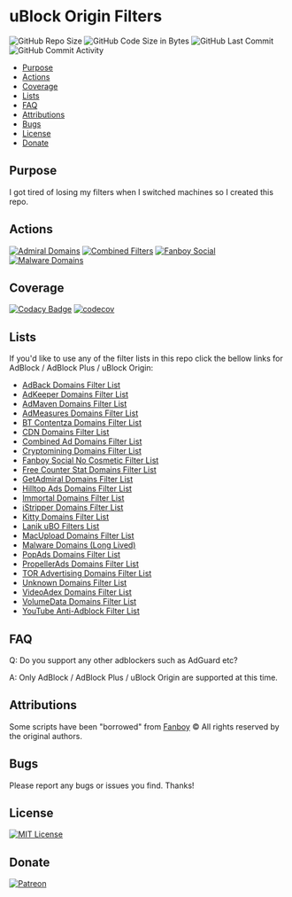 # uBlock Origin Filters

![GitHub Repo Size](https://img.shields.io/github/repo-size/laniksj/ubo-filters)
![GitHub Code Size in Bytes](https://img.shields.io/github/languages/code-size/laniksj/ubo-filters)
![GitHub Last Commit](https://img.shields.io/github/last-commit/laniksj/ubo-filters)
![GitHub Commit Activity](https://img.shields.io/github/commit-activity/m/laniksj/ubo-filters)

- [Purpose](#purpose)
- [Actions](#actions)
- [Coverage](#coverage)
- [Lists](#lists)
- [FAQ](#faq)
- [Attributions](#attributions)
- [Bugs](#bugs)
- [License](#license)
- [Donate](#donate)

## Purpose

I got tired of losing my filters when I switched machines so I created this repo.

## Actions

[![Admiral Domains](https://github.com/LanikSJ/ubo-filters/actions/workflows/admiral-domains.yml/badge.svg)](https://github.com/LanikSJ/ubo-filters/actions/workflows/admiral-domains.yml)
[![Combined Filters](https://github.com/LanikSJ/ubo-filters/actions/workflows/combined-filters.yml/badge.svg)](https://github.com/LanikSJ/ubo-filters/actions/workflows/combined-filters.yml)
[![Fanboy Social](https://github.com/LanikSJ/ubo-filters/actions/workflows/fanboy-social.yml/badge.svg)](https://github.com/LanikSJ/ubo-filters/actions/workflows/fanboy-social.yml)
[![Malware Domains](https://github.com/LanikSJ/ubo-filters/actions/workflows/malware-domains.yml/badge.svg)](https://github.com/LanikSJ/ubo-filters/actions/workflows/malware-domains.yml)

## Coverage

[![Codacy Badge](https://app.codacy.com/project/badge/Grade/654e238faf1d4ccba909acc9f30b08b5)](https://www.codacy.com/gh/LanikSJ/ubo-filters/dashboard?utm_source=github.com&utm_medium=referral&utm_content=LanikSJ/ubo-filters&utm_campaign=Badge_Grade)
[![codecov](https://codecov.io/gh/LanikSJ/ubo-filters/branch/main/graph/badge.svg)](https://codecov.io/gh/LanikSJ/ubo-filters)

## Lists

If you'd like to use any of the filter lists in this repo click the bellow links for AdBlock / AdBlock Plus / uBlock Origin:

- [AdBack Domains Filter List](https://subscribe.adblockplus.org/?location=https://raw.githubusercontent.com/LanikSJ/ubo-filters/main/filters/adback-domains.txt&title=AdBack%20Domains%20Filter%20List)
- [AdKeeper Domains Filter List](https://subscribe.adblockplus.org/?location=https://raw.githubusercontent.com/LanikSJ/ubo-filters/main/filters/adkeeper-domains.txt&title=AdKeeper%20Domains%20Filter%20List)
- [AdMaven Domains Filter List](https://subscribe.adblockplus.org/?location=https://raw.githubusercontent.com/LanikSJ/ubo-filters/main/filters/admaven-domains.txt&title=AdMaven%20Domains%20Filter%20List)
- [AdMeasures Domains Filter List](https://subscribe.adblockplus.org/?location=https://raw.githubusercontent.com/LanikSJ/ubo-filters/main/filters/admeasures-domains.txt&title=AdMeasures%20Domains%20Filter%20List)
- [BT Contentza Domains Filter List](https://subscribe.adblockplus.org/?location=https://raw.githubusercontent.com/LanikSJ/ubo-filters/main/filters/bt-contentza-domains.txt&title=BT%20Contentza%20Domains%20Filter%20List)
- [CDN Domains Filter List](https://subscribe.adblockplus.org/?location=https://raw.githubusercontent.com/LanikSJ/ubo-filters/main/filters/cdn-filter-list.txt&title=CDN%20Domains%20Filter%20List)
- [Combined Ad Domains Filter List](https://subscribe.adblockplus.org/?location=https://raw.githubusercontent.com/LanikSJ/ubo-filters/main/filters/combined-filters.txt&title=Combined%20Ad%20Domains%20Filter%20List)
- [Cryptomining Domains Filter List](https://subscribe.adblockplus.org/?location=https://raw.githubusercontent.com/LanikSJ/ubo-filters/main/filters/cryptomining-domains.txt&title=Cryptomining%20Domains%20Filter%20List)
- [Fanboy Social No Cosmetic Filter List](https://subscribe.adblockplus.org/?location=https://raw.githubusercontent.com/LanikSJ/ubo-filters/main/filters/fanboy-social-no-cosmetic.txt&title=Fanboy%20Social%20No%20Cosmetic)
- [Free Counter Stat Domains Filter List](https://subscribe.adblockplus.org/?location=https://raw.githubusercontent.com/LanikSJ/ubo-filters/main/filters/freecounterstat-domains.txt&title=Free%20Counter%20Stat%20Domains%20Filter%20List)
- [GetAdmiral Domains Filter List](https://subscribe.adblockplus.org/?location=https://raw.githubusercontent.com/LanikSJ/ubo-filters/main/filters/getadmiral-domains.txt&title=GetAdmiral%20Domains%20Filter%20List)
- [Hilltop Ads Domains Filter List](https://subscribe.adblockplus.org/?location=https://raw.githubusercontent.com/LanikSJ/ubo-filters/main/filters/hilltopads-domains.txt&title=Hilltop%Ads%20Domains%20Filter%20List)
- [Immortal Domains Filter List](https://subscribe.adblockplus.org/?location=https://raw.githubusercontent.com/LanikSJ/ubo-filters/main/filters/immortal-domains.txt&title=Immortal%20Domains%20Filter%20List)
- [iStripper Domains Filter List](https://subscribe.adblockplus.org/?location=https://raw.githubusercontent.com/LanikSJ/ubo-filters/main/filters/istripper-domains.txt&title=iStripper%20Domains%20Filter%20List)
- [Kitty Domains Filter List](https://subscribe.adblockplus.org/?location=https://raw.githubusercontent.com/LanikSJ/ubo-filters/main/filters/kitty-domains.txt&title=Kitty%20Domains%20Filter%20List)
- [Lanik uBO Filters List](https://subscribe.adblockplus.org/?location=https://raw.githubusercontent.com/LanikSJ/ubo-filters/main/filters/ubo-filters.txt&title=Lanik%20uBO%20Filter%20List)
- [MacUpload Domains Filter List](https://subscribe.adblockplus.org/?location=https://raw.githubusercontent.com/LanikSJ/ubo-filters/main/filters/macupload-domains.txt&title=MacUpload%20Domains%20Filter%20List)
- [Malware Domains (Long Lived)](https://subscribe.adblockplus.org/?location=https://raw.githubusercontent.com/LanikSJ/ubo-filters/main/filters/malware-domains.txt&title=Malware%20Domains%20Filter%20List)
- [PopAds Domains Filter List](https://subscribe.adblockplus.org/?location=https://raw.githubusercontent.com/LanikSJ/ubo-filters/main/filters/popads-domains.txt&title=PopAds%20Domains%20Filter%20List)
- [PropellerAds Domains Filter List](https://subscribe.adblockplus.org/?location=https://raw.githubusercontent.com/LanikSJ/ubo-filters/main/filters/propellerads-domains.txt&title=PropellerAds%20Domains%20Filter%20List)
- [TOR Advertising Domains Filter List](https://subscribe.adblockplus.org/?location=https://raw.githubusercontent.com/LanikSJ/ubo-filters/main/filters/toradvertising-domains.txt&title=TOR%20Advertising%20Domains%20Filter%20List)
- [Unknown Domains Filter List](https://subscribe.adblockplus.org/?location=https://raw.githubusercontent.com/LanikSJ/ubo-filters/main/filters/unknown-domains.txt&title=Unknown%20Domains%20Filter%20List)
- [VideoAdex Domains Filter List](https://subscribe.adblockplus.org/?location=https://raw.githubusercontent.com/LanikSJ/ubo-filters/main/filters/videoadex-domains.txt&title=VideoAdex%20Domains%20Filter%20List)
- [VolumeData Domains Filter List](https://subscribe.adblockplus.org/?location=https://raw.githubusercontent.com/LanikSJ/ubo-filters/main/filters/volumedata-domains.txt&title=VolumeData%20Domains%20Filter%20List)
- [YouTube Anti-Adblock Filter List](https://subscribe.adblockplus.org/?location=https://raw.githubusercontent.com/LanikSJ/ubo-filters/main/filters/youtube-antiadblock.txt&title=YouTube%20Anti%2DAdblock%20Filter%20List)

## FAQ

Q: Do you support any other adblockers such as AdGuard etc?

A: Only AdBlock / AdBlock Plus / uBlock Origin are supported at this time.

## Attributions

Some scripts have been "borrowed" from [Fanboy](https://github.com/ryanbr/fanboy-adblock/)
©️ All rights reserved by the original authors.

## Bugs

Please report any bugs or issues you find. Thanks!

## License

[![MIT License](https://img.shields.io/badge/license-MIT-blue)](https://en.wikipedia.org/wiki/MIT_License)

## Donate

[![Patreon](https://img.shields.io/badge/patreon-donate-blue.svg)](https://www.patreon.com/laniksj/overview)
